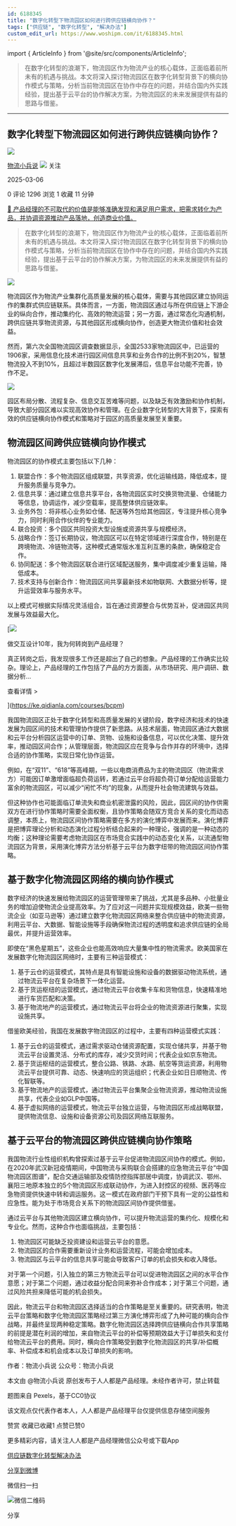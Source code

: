 ```yaml
---
id: 6188345
title: "数字化转型下物流园区如何进行跨供应链横向协作？"
tags: ["供应链", "数字化转型", "解决办法"]
custom_edit_url: https://www.woshipm.com/it/6188345.html
---
```

import { ArticleInfo } from '@site/src/components/ArticleInfo';

<ArticleInfo
    author="物流小兵说"
    authorLink="https://www.woshipm.com/u/658093"
    published="2025-03-06"
    views={1296}
    comments={0}
    collects={1}
/>

> 在数字化转型的浪潮下，物流园区作为物流产业的核心载体，正面临着前所未有的机遇与挑战。本文将深入探讨物流园区在数字化转型背景下的横向协作模式与策略，分析当前物流园区在协作中存在的问题，并结合国内外实践经验，提出基于云平台的协作解决方案，为物流园区的未来发展提供有益的思路与借鉴。

---

## 数字化转型下物流园区如何进行跨供应链横向协作？

[![](https://static.woshipm.com/view/woshipm_api_def_20241230105723_1637.jpg?imageView2/1/w/72/h/72/q/100)](https://www.woshipm.com/u/658093)

[物流小兵说](https://www.woshipm.com/u/658093) ![](https://static.woshipm.com/tag/1101_1@2x.png) 关注

2025-03-06

0 评论 1296 浏览 1 收藏 11 分钟

[🔗 产品经理的不可取代的价值是能够准确发现和满足用户需求，把需求转化为产品，并协调资源推动产品落地，创造商业价值。](https://ke.qidianla.com/courses/90pm)

> 在数字化转型的浪潮下，物流园区作为物流产业的核心载体，正面临着前所未有的机遇与挑战。本文将深入探讨物流园区在数字化转型背景下的横向协作模式与策略，分析当前物流园区在协作中存在的问题，并结合国内外实践经验，提出基于云平台的协作解决方案，为物流园区的未来发展提供有益的思路与借鉴。

![](https://image.woshipm.com/2023/04/13/858e8c2e-d9ef-11ed-a8b0-00163e0b5ff3.jpg)

物流园区作为物流产业集群化高质量发展的核心载体，需要与其他园区建立协同运作的集群式供应链联系。具体而言，一方面，物流园区通过与所在供应链上下游企业的纵向合作，推动集约化、高效的物流运营；另一方面，通过常态化沟通机制，跨供应链共享物流资源，与其他园区形成横向协作，创造更大物流价值和社会效益。

然而，第六次全国物流园区调查数据显示，全国2533家物流园区中，已运营的1906家，采用信息化技术进行园区间信息共享和业务合作的比例不到20%，智慧物流投入不到10%，且超过半数园区数字化发展滞后，信息平台功能不完善，协作不足。

![](https://image.woshipm.com/2025/03/06/b5ca820c-fa28-11ef-9f52-00163e09d72f.png)

园区布局分散、流程复杂、信息交互苦难等问题，以及缺乏有效激励和协作机制，导致大部分园区难以实现高效协作和管理。在企业数字化转型的大背景下，探索有效的供应链横向协作模式和策略对于园区的高质量发展至关重要。

## 物流园区间跨供应链横向协作模式

物流园区的协作模式主要包括以下几种：

1.  联盟合作：多个物流园区组成联盟，共享资源，优化运输线路，降低成本，提升服务质量与竞争力。
2.  信息共享：通过建立信息共享平台，各物流园区实时交换货物流量、仓储能力等信息，协调运作，减少空载率，提高整体供应链效率。
3.  业务外包：将非核心业务如仓储、配送等外包给其他园区，专注提升核心竞争力，同时利用合作伙伴的专业能力。
4.  联合投资：多个园区共同投资大型设施或资源共享与规模经济。
5.  战略合作：签订长期协议，物流园区可以在特定领域进行深度合作，特别是在跨境物流、冷链物流等，这种模式通常版水准互利互惠的条款，确保稳定合作。
6.  协同配送：多个物流园区联合进行区域配送服务，集中调度减少重复运输，降低成本。
7.  技术支持与创新合作：物流园区间共享最新技术如物联网、大数据分析等，提升运营效率与服务水平。

以上模式可根据实际情况灵活组合，旨在通过资源整合与优势互补，促进园区共同发展与效益最大化。

[![](https://image.woshipm.com/2023/08/02/769bf6f4-30e6-11ee-b3cb-00163e0b5ff3.png)

做交互设计10年，我为何转岗到产品经理？

真正转岗之后，我发现很多工作还是超出了自己的想象。产品经理的工作确实比较杂。理论上，产品经理的工作包括了产品的方方面面，从市场研究、用户调研、数据分析...

查看详情 >

](https://ke.qidianla.com/courses/bcpm)

我国物流园区正处于数字化转型和高质量发展的关键阶段，数字经济和技术的快速发展为园区间的技术和管理协作提供了新思路。从技术层面，物流园区通过大数据和云平台分析园区运营中的订单、货物、设施和设备信息，可以优化决策、提升效率，推动园区间合作；从管理层面，物流园区应在竞争与合作并存的环境中，选择合适的协作策略，实现日常化协作运营。

例如，在“双11”、“618”等高峰期，一些以电商消费品为主的物流园区（物流需求方）可能因订单激增面临超负荷运转，若通过云平台将超负荷订单分配给运营能力富余的物流园区，可以减少“闲忙不均”的现象，从而提升社会物流建筑与效益。

但这种协作也可能面临订单流失和商业机密泄露的风险，因此，园区间的协作供需双方在进行协作策略时需要全面权衡，且协作策略会随双方竞合关系的变化而动态调整，本质上，物流园区间协作策略需要在多方的演化博弈中发展而来。演化博弈是把博弈理论分析和动态演化过程分析结合起来的一种理论，强调的是一种动态的均衡；这种理论需要考虑物流园区在市场竞合实践中的动态变化关系，以流通型物流园区为背景，采用演化博弈方法分析基于云平台为数字纽带的物流园区间协作策略。

## 基于数字化物流园区网络的横向协作模式

数字经济的快速发展给物流园区的运营管理带来了挑战，尤其是多品种、小批量业务的增加迫使物流企业提高效率。为了应对这一问题并实现规模效益，欧美一些物流企业（如亚马逊等）通过建立数字化物流园区网络来整合供应链中的物流资源，利用云平台、大数据、智能设施等手段确保物流过程的透明度和追求供应链的全局最优，并提升运营效率。

即使在“黑色星期五”，这些企业也能高效响应大量集中性的物流需求。欧美国家在发展数字化物流园区网络时，主要有三种运营模式：

1.  基于云仓的运营模式，其特点是具有智能设施和设备的数据驱动物流系统，通过物流云平台在复杂场景下一体化运营。
2.  基于货运枢纽的运营模式，通过物流云平台收集卡车和货物信息，快速精准地进行车货匹配和决策。
3.  基于物流地产的运营模式，通过物流云平台将企业的物流资源进行聚集，实现设施共享。

借鉴欧美经验，我国在发展数字物流园区的过程中，主要有四种运营模式实践：

1.  基于云仓的运营模式，通过需求驱动仓储资源配置，实现仓储共享，并基于物流云平台设置灵活、分布式的库存，减少交货时间；代表企业如京东物流。
2.  基于货运枢纽的运营模式，整合公路、铁路、水路、航空等货运资源，利用物流云平台提供可靠、动态、快速响应的货运组织；代表企业如日日顺物流、传化智联等。
3.  基于物流地产的运营模式，通过物流云平台集聚企业物流资源，推动物流设施共享，代表企业如GLP中国等。
4.  基于虚拟网络的运营模式，物流云平台独立运营，与物流园区形成战略联盟，提供物流信息、设施和设备资源公司及园区网络互联服务。

## 基于云平台的物流园区跨供应链横向协作策略

我国物流行业性组织机构曾探索过基于云平台促进物流园区间协作的模式。例如，在2020年武汉新冠疫情期间，中国物流与采购联合会搭建的应急物流云平台“中国物流园区图谱”，配合交通运输部及疫情防控指挥部居中调度，协调武汉、鄂州、襄阳三地原本独立的5个物流园区形成联动协作，为进入封控区的视频、医药等应急物资提供快速中转和调运服务。这一模式在政府部门干预下具有一定的公益性和应急性。能为处于市场竞合关系下的物流园区间协作提供借鉴。

通过云平台与其他物流园区建立横向协作，可以提升物流运营的集约化、规模化和专业化。然而，这种合作也面临挑战，主要包括：

1.  物流园区可能缺乏投资建设和运营云平台的意愿。
2.  物流园区的合作需要重新设计业务和运营流程，可能会增加成本。
3.  物流园区与云平台的信息共享可能会导致客户订单的机会损失和收入降低。

对于第一个问题，引入独立的第三方物流云平台可以促进物流园区之间的水平合作意愿；对于第二个问题，通过收益分配合同来弥补合作成本；对于第三个问题，通过风险共担来降低可能的机会损失。

因此，物流云平台和物流园区选择适当的合作策略是至关重要的。研究表明，物流云平台策略和数字化物流园区策略经过第三方演化博弈形成了九种可能的横向合作战略，并最终呈现两种稳定策略。数字化物流园区选择跨供应链横向合作共享策略的前提是潜在利润的增加，来自物流云平台的补偿等预期效益大于订单损失和支付给物流云平台的费用。同时，横向合作策略受到数字化物流园区的共享/补偿概率、补偿成本和机会成本以及订单损失的影响。

作者：物流小兵说 公众号：物流小兵说

本文由 @物流小兵说 原创发布于人人都是产品经理。未经作者许可，禁止转载

题图来自 Pexels，基于CC0协议

该文观点仅代表作者本人，人人都是产品经理平台仅提供信息存储空间服务

赞赏 收藏已收藏1 点赞已赞0

更多精彩内容，请关注人人都是产品经理微信公众号或下载App

[供应链](https://www.woshipm.com/tag/%e4%be%9b%e5%ba%94%e9%93%be)[数字化转型](https://www.woshipm.com/tag/%e6%95%b0%e5%ad%97%e5%8c%96%e8%bd%ac%e5%9e%8b)[解决办法](https://www.woshipm.com/tag/%e8%a7%a3%e5%86%b3%e5%8a%9e%e6%b3%95)

[分享到微博](https://service.weibo.com/share/share.php?appkey=2775287854&title=数字化转型下物流园区如何进行跨供应链横向协作？&url=https://www.woshipm.com/it/6188345.html&pic=https://image.woshipm.com/2023/04/13/858e8c2e-d9ef-11ed-a8b0-00163e0b5ff3.jpg)

微信扫一扫

![微信二维码](https://api.pwmqr.com/qrcode/create/?url=https://www.woshipm.com/it/6188345.html)

分享